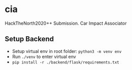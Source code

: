 # cia
 HackTheNorth2020++ Submission. Car Impact Associator

## Setup Backend
* Setup virtual env in root folder: ```python3 -m venv env```
* Run ```./venv``` to enter virtual env
* ```pip install -r ./backend/flask/requirements.txt```
